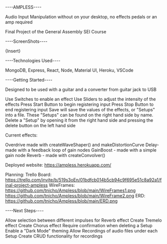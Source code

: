 ----AMPLESS----

Audio Input Manipulation without on your desktop, no effects pedals or an amp required

Final Project of the General Assembly SEI Course

----ScreenShots----

{Insert}

----Technologies Used----

MongoDB, Express, React, Node, Material UI, Heroku, VSCode

----Getting Started----

Designed to be used with a guitar and a converter from guitar jack to USB

Use Switches to enable an effect
Use Sliders to adjust the intensity of the effects
Press Start Button to begin registering input
Press Stop Button to end registering input
Save will save the values of the effects, or "Setups" into a file.
These "Setups" can be found on the right hand side by name.
Delete a "Setup" by opening it from the right hand side and pressing the delete button on the left hand side

Current effects:

Overdrive made with createWaveShaper() and makeDistortionCurve
Delay- made with a feedback loop of gain nodes
GainBoost - made with a simple gain node
Reverb - made with createConvolver()

Deployed website: https://ampless.herokuapp.com/

Planning:
Trello Board: https://trello.com/invite/b/519s3oEn/01bdfcb014b5cb94c9f695e51c8a92a1/final-project-ampless
WireFrames:   https://github.com/tnicho/Ampless/blob/main/WireFrames1.png
              https://github.com/tnicho/Ampless/blob/main/WireFrame2.png
ERD:          https://github.com/tnicho/Ampless/blob/main/ERD.png

----Next Steps----

Allow selection between different impulses for Reverb effect
Create Tremelo effect
Create Chorus effect
Require confirmation when deleting a Setup
Enable a "Dark Mode" theming
Allow Recordings of audio files under each Setup
Create CRUD functionality for recordings


